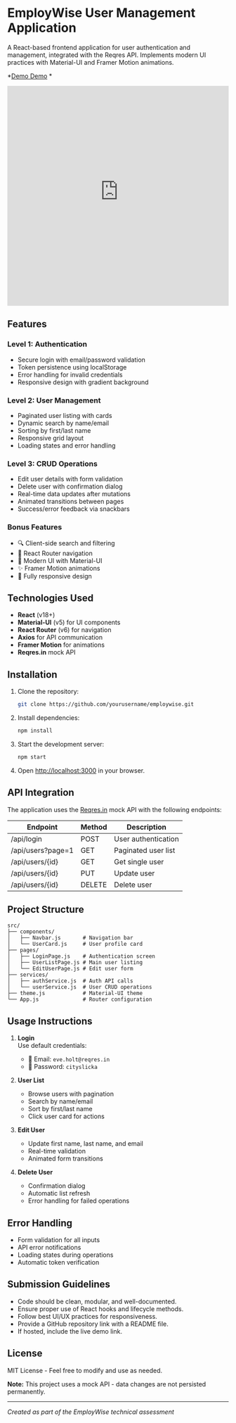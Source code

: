 # EmployWise User Management Application

A React-based frontend application for user authentication and management, integrated with the Reqres API. Implements modern UI practices with Material-UI and Framer Motion animations.

*[Demo Demo](https://employwisekrish.netlify.app/) *
<iframe src="https://employwisekrish.netlify.app" width="100%" height="500px" style="border:none;"></iframe>

## Features

### Level 1: Authentication
- Secure login with email/password validation
- Token persistence using localStorage
- Error handling for invalid credentials
- Responsive design with gradient background

### Level 2: User Management
- Paginated user listing with cards
- Dynamic search by name/email
- Sorting by first/last name
- Responsive grid layout
- Loading states and error handling

### Level 3: CRUD Operations
- Edit user details with form validation
- Delete user with confirmation dialog
- Real-time data updates after mutations
- Animated transitions between pages
- Success/error feedback via snackbars

### Bonus Features
- 🔍 Client-side search and filtering
- 🧭 React Router navigation
- 🎨 Modern UI with Material-UI
- ✨ Framer Motion animations
- 📱 Fully responsive design

## Technologies Used

- **React** (v18+)
- **Material-UI** (v5) for UI components
- **React Router** (v6) for navigation
- **Axios** for API communication
- **Framer Motion** for animations
- **Reqres.in** mock API

## Installation

1. Clone the repository:
   ```bash
   git clone https://github.com/yourusername/employwise.git
   ```

2. Install dependencies:
   ```bash
   npm install
   ```

3. Start the development server:
   ```bash
   npm start
   ```

4. Open [http://localhost:3000](http://localhost:3000) in your browser.

## API Integration

The application uses the [Reqres.in](https://reqres.in) mock API with the following endpoints:

| Endpoint          | Method | Description                 |
|-------------------|--------|-----------------------------|
| /api/login        | POST   | User authentication         |
| /api/users?page=1 | GET    | Paginated user list         |
| /api/users/{id}   | GET    | Get single user             |
| /api/users/{id}   | PUT    | Update user                 |
| /api/users/{id}   | DELETE | Delete user                 |

## Project Structure

```plaintext
src/
├── components/
│   ├── Navbar.js       # Navigation bar
│   └── UserCard.js     # User profile card
├── pages/
│   ├── LoginPage.js    # Authentication screen
│   ├── UserListPage.js # Main user listing
│   └── EditUserPage.js # Edit user form
├── services/
│   ├── authService.js  # Auth API calls
│   └── userService.js  # User CRUD operations
├── theme.js            # Material-UI theme
└── App.js              # Router configuration
```

## Usage Instructions

1. **Login**  
   Use default credentials:
   - 📧 Email: `eve.holt@reqres.in`
   - 🔑 Password: `cityslicka`

2. **User List**  
   - Browse users with pagination  
   - Search by name/email  
   - Sort by first/last name  
   - Click user card for actions  

3. **Edit User**  
   - Update first name, last name, and email  
   - Real-time validation  
   - Animated form transitions  

4. **Delete User**  
   - Confirmation dialog  
   - Automatic list refresh  
   - Error handling for failed operations  

## Error Handling

- Form validation for all inputs
- API error notifications
- Loading states during operations
- Automatic token verification

## Submission Guidelines

- Code should be clean, modular, and well-documented.
- Ensure proper use of React hooks and lifecycle methods.
- Follow best UI/UX practices for responsiveness.
- Provide a GitHub repository link with a README file.
- If hosted, include the live demo link.

## License

MIT License - Feel free to modify and use as needed.

**Note:** This project uses a mock API - data changes are not persisted permanently.

---

*Created as part of the EmployWise technical assessment*




